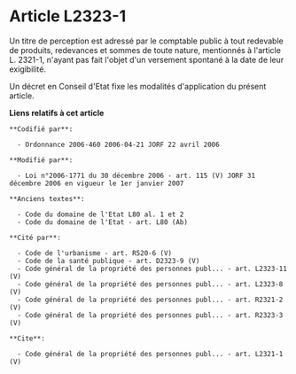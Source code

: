 # Article L2323-1

Un titre de perception est adressé par le comptable public à tout redevable de produits, redevances et sommes de toute
nature, mentionnés à l'article L. 2321-1, n'ayant pas fait l'objet d'un versement spontané à la date de leur exigibilité. 

Un décret en Conseil d'Etat fixe les modalités d'application du présent article.

**Liens relatifs à cet article**

	**Codifié par**:

	  - Ordonnance 2006-460 2006-04-21 JORF 22 avril 2006

	**Modifié par**:

	  - Loi n°2006-1771 du 30 décembre 2006 - art. 115 (V) JORF 31 décembre 2006 en vigueur le 1er janvier 2007

	**Anciens textes**:

	  - Code du domaine de l'Etat L80 al. 1 et 2
	  - Code du domaine de l'Etat - art. L80 (Ab)

	**Cité par**:

	  - Code de l'urbanisme - art. R520-6 (V)
	  - Code de la santé publique - art. D2323-9 (V)
	  - Code général de la propriété des personnes publ... - art. L2323-11 (V)
	  - Code général de la propriété des personnes publ... - art. L2323-8 (V)
	  - Code général de la propriété des personnes publ... - art. R2321-2 (V)
	  - Code général de la propriété des personnes publ... - art. R2323-3 (V)

	**Cite**:

	  - Code général de la propriété des personnes publ... - art. L2321-1 (V)
